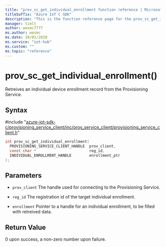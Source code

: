 ```yaml
---                             
title: "prov_sc_get_individual_enrollment function reference | Microsoft Docs" 
titleSuffix: "Azure IoT C SDK"            
description: "This is the function reference page for the prov_sc_get_individual_enrollment() function in the Azure IoT C SDK. This SDK is used with Azure IoT Hub and Azure IoT Hub Device Provisioning Service"            
manager: timlt                 
author: wesmc7777              
ms.author: wesmc               
ms.date: 10/01/2020                    
ms.service: "iot-hub"             
ms.custom: ""                
ms.topic: "reference"        
---                            
```


# prov_sc_get_individual_enrollment()

Retreives an individual device enrollment record from the Provisioning Service.

## Syntax

\#include "[azure-iot-sdk-c/provisioning_service_client/inc/prov_service_client/provisioning_service_client.h](../provisioning-service-client-h.md)"  
```C
int prov_sc_get_individual_enrollment(
  PROVISIONING_SERVICE_CLIENT_HANDLE  prov_client,
  const char *                        reg_id,
  INDIVIDUAL_ENROLLMENT_HANDLE        enrollment_ptr
);
```

## Parameters
* `prov_client` The handle used for connecting to the Provisioning Service. 

* `reg_id` The registration id of the target individual enrollment. 

* `enrollment` Pointer to a handle for an individual enrollment, to be filled with retreived data.

## Return Value
0 upon success, a non-zero number upon failure.

